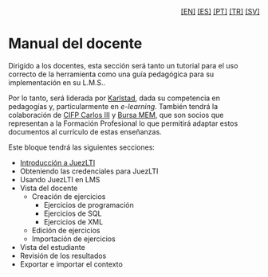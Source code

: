 <p align="right">
  <a href="README.md">[EN]</a>
  <a href="README_es.md">[ES]</a>
  <a href="README_pt.md">[PT]</a>
  <a href="README_tr.md">[TR]</a>
  <a href="README_sv.md">[SV]</a>
</p>

# Manual del docente

Dirigido a los docentes, esta secci&oacute;n ser&aacute; tanto un tutorial para el uso correcto de la herramienta como una gu&iacute;a pedag&oacute;gica para su implementaci&oacute;n en su L.M.S..

Por lo tanto, será liderada por [Karlstad](http://www.kau.se/), dada su competencia en pedagog&iacute;as y, particularmente en _e-learning_. Tambi&eacute;n tendr&aacute; la colaboraci&oacute;n de [CIFP Carlos III](https://cifpcarlos3.es/) y [Bursa MEM](http://bursa.meb.gov.tr/), que son socios que representan a la Formaci&oacute;n Profesional lo que permitir&aacute; adaptar estos documentos al curr&iacute;culo de estas ense&ntilde;anzas.

Este bloque tendr&aacute; las siguientes secciones:

- [Introducci&oacute;n a JuezLTI](es/introJuezLTI.md)
- Obteniendo las credenciales para JuezLTI
- Usando JuezLTI en LMS
- Vista del docente
  - Creaci&oacute;n de ejercicios
    - Ejercicios de programación
    - Ejercicios de SQL
    - Ejercicios de XML
  - Edici&oacute;n de ejercicios
  - Importaci&oacute;n de ejercicios
- Vista del estudiante
- Revisión de los resultados
- Exportar e importar el contexto
